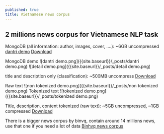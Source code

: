 ```yaml
---
published: true
title: Vietnamese news corpus
---
```

## 2 millions news corpus for Vietnamese NLP task

MongoDB (all information: author, images, cover, ....): ~6GB uncompressed
[dantri demo](https://github.com/Avi197/Avi197.github.io/blob/master/news%20corpus%20demo/mongodb%20news%20corpus%20demo%20dantri)
[Download](https://drive.google.com/file/d/1gTFdON-3DFL1HJ-01VXfmmPUzmdNPLzX/view?usp=sharing)

MongoDB demo
![dantri demo.png]({{site.baseurl}}/_posts/dantri demo.png)
![detail demo.png]({{site.baseurl}}/_posts/detail demo.png)


title and description only (classification): ~500MB uncompress
[Download](https://drive.google.com/file/d/1tavVhYYqMwdbH3fnqNcNCXUMO0IJO2-1/view?usp=sharing)

Raw text
![non tokenized demo.png]({{site.baseurl}}/_posts/non tokenized demo.png)
Tokenized text
![tokenized demo.png]({{site.baseurl}}/_posts/tokenized demo.png)

Title, description, content tokenized (raw text): ~5GB uncompressed, ~1GB compressed
[Download](https://drive.google.com/file/d/1pXeX8YFOE1BRpKusAYFdBmjO6X9IH-g2/view?usp=sharing)


There is a bigger news corpus by binvq, contain around 14 millions news, use that one if you need a lot of data
[Binhvq news corpus](https://github.com/binhvq/news-corpus)

